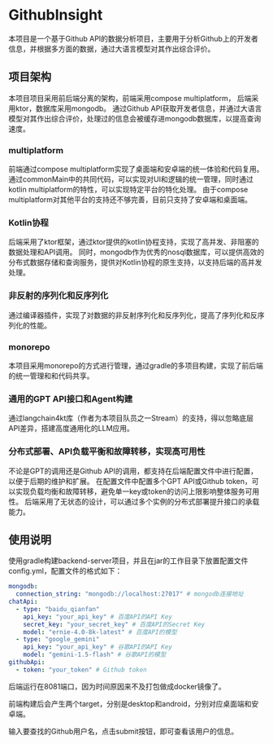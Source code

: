# GithubInsight

本项目是一个基于Github API的数据分析项目，主要用于分析Github上的开发者信息，并根据多方面的数据，通过大语言模型对其作出综合评价。

## 项目架构

本项目项目采用前后端分离的架构，前端采用compose multiplatform， 后端采用ktor，数据库采用mongodb。
通过Github API获取开发者信息，并通过大语言模型对其作出综合评价，处理过的信息会被缓存进mongodb数据库，以提高查询速度。

### multiplatform

前端通过compose multiplatform实现了桌面端和安卓端的统一体验和代码复用。
通过commonMain中的共同代码，可以实现对UI和逻辑的统一管理，同时通过kotlin multiplatform的特性，可以实现特定平台的特化处理。
由于compose multiplatform对其他平台的支持还不够完善，目前只支持了安卓端和桌面端。

### Kotlin协程

后端采用了ktor框架，通过ktor提供的kotlin协程支持，实现了高并发、非阻塞的数据处理和API调用。
同时，mongodb作为优秀的nosql数据库，可以提供高效的分布式数据存储和查询服务，提供对Kotlin协程的原生支持，以支持后端的高并发处理。

### 非反射的序列化和反序列化

通过编译器插件，实现了对数据的非反射序列化和反序列化，提高了序列化和反序列化的性能。

### monorepo

本项目采用monorepo的方式进行管理，通过gradle的多项目构建，实现了前后端的统一管理和和代码共享。

### 通用的GPT API接口和Agent构建

通过langchain4kt库（作者为本项目队员之一Stream）的支持，得以忽略底层API差异，搭建高度通用化的LLM应用。

### 分布式部署、API负载平衡和故障转移，实现高可用性
不论是GPT的调用还是Github API的调用，都支持在后端配置文件中进行配置，以便于后期的维护和扩展。
在配置文件中配置多个GPT API或Github token，可以实现负载均衡和故障转移，避免单一key或token的访问上限影响整体服务可用性。
后端采用了无状态的设计，可以通过多个实例的分布式部署提升接口的承载能力。

## 使用说明

使用gradle构建backend-server项目，并且在jar的工作目录下放置配置文件config.yml，配置文件的格式如下：

```yaml
mongodb:
  connection_string: "mongodb://localhost:27017" # mongodb连接地址
chatApi:
  - type: "baidu_qianfan"
    api_key: "your_api_key" # 百度API的API Key
    secret_key: "your_secret_key" # 百度API的Secret Key
    model: "ernie-4.0-8k-latest" # 百度API的模型
  - type: "google_gemini"
    api_key: "your_api_key" # 谷歌API的API Key
    model: "gemini-1.5-flash" # 谷歌API的模型
githubApi:
  - token: "your_token" # Github token
```

后端运行在8081端口，因为时间原因来不及打包做成docker镜像了。

前端构建后会产生两个target，分别是desktop和android，分别对应桌面端和安卓端。

输入要查找的Github用户名，点击submit按钮，即可查看该用户的信息。